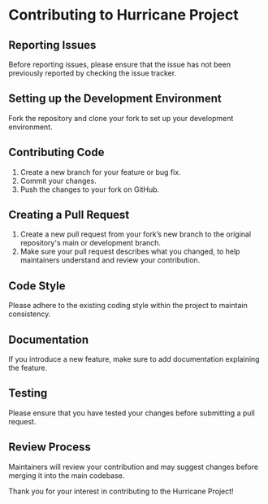 # Contributing to Hurricane Project

## Reporting Issues
Before reporting issues, please ensure that the issue has not been previously reported by checking the issue tracker.

## Setting up the Development Environment
Fork the repository and clone your fork to set up your development environment.

## Contributing Code
1. Create a new branch for your feature or bug fix.
2. Commit your changes.
3. Push the changes to your fork on GitHub.

## Creating a Pull Request
1. Create a new pull request from your fork’s new branch to the original repository's main or development branch.
2. Make sure your pull request describes what you changed, to help maintainers understand and review your contribution.

## Code Style
Please adhere to the existing coding style within the project to maintain consistency.

## Documentation
If you introduce a new feature, make sure to add documentation explaining the feature.

## Testing
Please ensure that you have tested your changes before submitting a pull request.

## Review Process
Maintainers will review your contribution and may suggest changes before merging it into the main codebase.

Thank you for your interest in contributing to the Hurricane Project!
